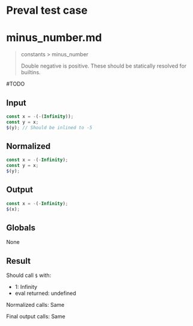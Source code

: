 # Preval test case

# minus_number.md

> constants > minus_number
>
> Double negative is positive. These should be statically resolved for builtins.

#TODO

## Input

`````js filename=intro
const x = -(-(Infinity));
const y = x;
$(y); // Should be inlined to -5
`````

## Normalized

`````js filename=intro
const x = -(-Infinity);
const y = x;
$(y);
`````

## Output

`````js filename=intro
const x = -(-Infinity);
$(x);
`````

## Globals

None

## Result

Should call `$` with:
 - 1: Infinity
 - eval returned: undefined

Normalized calls: Same

Final output calls: Same
